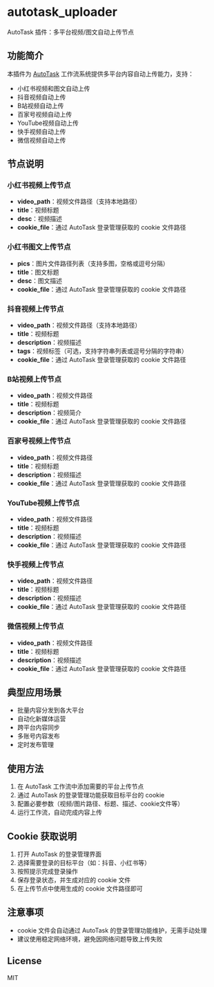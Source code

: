 # autotask_uploader

AutoTask 插件：多平台视频/图文自动上传节点

## 功能简介

本插件为 [AutoTask](https://github.com/yang0/autotask_core) 工作流系统提供多平台内容自动上传能力，支持：
- 小红书视频和图文自动上传
- 抖音视频自动上传
- B站视频自动上传
- 百家号视频自动上传
- YouTube视频自动上传
- 快手视频自动上传
- 微信视频自动上传

## 节点说明

### 小红书视频上传节点
- **video_path**：视频文件路径（支持本地路径）
- **title**：视频标题
- **desc**：视频描述
- **cookie_file**：通过 AutoTask 登录管理获取的 cookie 文件路径

### 小红书图文上传节点
- **pics**：图片文件路径列表（支持多图，空格或逗号分隔）
- **title**：图文标题
- **desc**：图文描述
- **cookie_file**：通过 AutoTask 登录管理获取的 cookie 文件路径

### 抖音视频上传节点
- **video_path**：视频文件路径（支持本地路径）
- **title**：视频标题
- **description**：视频描述
- **tags**：视频标签（可选，支持字符串列表或逗号分隔的字符串）
- **cookie_file**：通过 AutoTask 登录管理获取的 cookie 文件路径

### B站视频上传节点
- **video_path**：视频文件路径
- **title**：视频标题
- **description**：视频简介
- **cookie_file**：通过 AutoTask 登录管理获取的 cookie 文件路径

### 百家号视频上传节点
- **video_path**：视频文件路径
- **title**：视频标题
- **description**：视频描述
- **cookie_file**：通过 AutoTask 登录管理获取的 cookie 文件路径

### YouTube视频上传节点
- **video_path**：视频文件路径
- **title**：视频标题
- **description**：视频描述
- **cookie_file**：通过 AutoTask 登录管理获取的 cookie 文件路径

### 快手视频上传节点
- **video_path**：视频文件路径
- **title**：视频标题
- **description**：视频描述
- **cookie_file**：通过 AutoTask 登录管理获取的 cookie 文件路径

### 微信视频上传节点
- **video_path**：视频文件路径
- **title**：视频标题
- **description**：视频描述
- **cookie_file**：通过 AutoTask 登录管理获取的 cookie 文件路径

## 典型应用场景
- 批量内容分发到各大平台
- 自动化新媒体运营
- 跨平台内容同步
- 多账号内容发布
- 定时发布管理

## 使用方法
1. 在 AutoTask 工作流中添加需要的平台上传节点
2. 通过 AutoTask 的登录管理功能获取目标平台的 cookie
3. 配置必要参数（视频/图片路径、标题、描述、cookie文件等）
4. 运行工作流，自动完成内容上传

## Cookie 获取说明
1. 打开 AutoTask 的登录管理界面
2. 选择需要登录的目标平台（如：抖音、小红书等）
3. 按照提示完成登录操作
4. 保存登录状态，并生成对应的 cookie 文件
5. 在上传节点中使用生成的 cookie 文件路径即可

## 注意事项
- cookie 文件会自动通过 AutoTask 的登录管理功能维护，无需手动处理
- 建议使用稳定网络环境，避免因网络问题导致上传失败


## License
MIT

